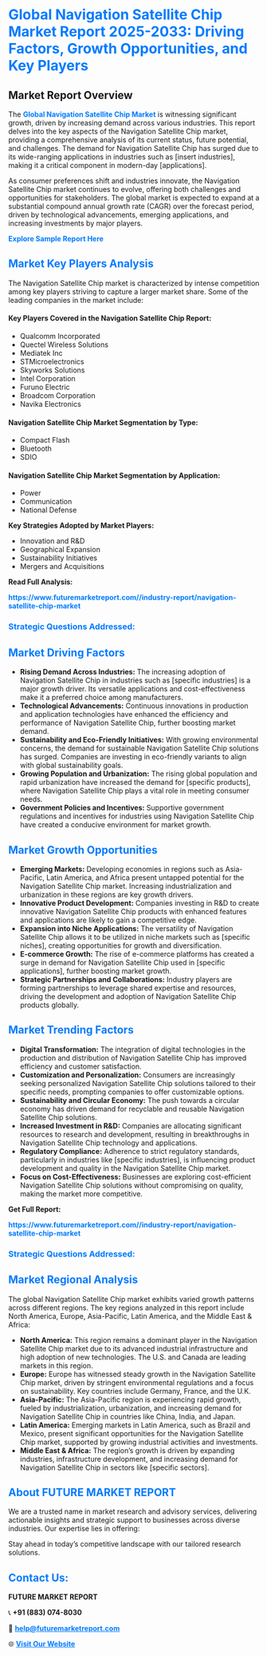 <h1 style="color: #007BFF;">Global Navigation Satellite Chip Market Report 2025-2033: Driving Factors, Growth Opportunities, and Key Players</h1>

<section id="overview">
<h2>Market Report Overview</h2>
<p>The <a href="https://www.futuremarketreport.com//industry-report/navigation-satellite-chip-market" style="color: #007BFF; text-decoration: none;"><strong>Global Navigation Satellite Chip Market</strong></a> is witnessing significant growth, driven by increasing demand across various industries. This report delves into the key aspects of the Navigation Satellite Chip market, providing a comprehensive analysis of its current status, future potential, and challenges. The demand for Navigation Satellite Chip has surged due to its wide-ranging applications in industries such as [insert industries], making it a critical component in modern-day [applications].</p>
<p>As consumer preferences shift and industries innovate, the Navigation Satellite Chip market continues to evolve, offering both challenges and opportunities for stakeholders. The global market is expected to expand at a substantial compound annual growth rate (CAGR) over the forecast period, driven by technological advancements, emerging applications, and increasing investments by major players.</p>
</section>

<section id="overview">
<p><a href="https://www.futuremarketreport.com//request-sample/reportId=81902" style="color: #007BFF; text-decoration: none;"><strong>Explore Sample Report Here</strong></a></p>
</section>

<section id="key-players">
<h2 style="color: #007BFF;">Market Key Players Analysis</h2>
<p>The Navigation Satellite Chip market is characterized by intense competition among key players striving to capture a larger market share. Some of the leading companies in the market include:</p>
<h4>Key Players Covered in the Navigation Satellite Chip Report:</h4>
<ul><li>Qualcomm Incorporated</li><li>Quectel Wireless Solutions</li><li>Mediatek Inc</li><li>STMicroelectronics</li><li>Skyworks Solutions</li><li>Intel Corporation</li><li>Furuno Electric</li><li>Broadcom Corporation</li><li>Navika Electronics</li></ul>
<h4>Navigation Satellite Chip Market Segmentation by Type:</h4>
<ul><li>Compact Flash</li><li>Bluetooth</li><li>SDIO</li></ul>

<h4>Navigation Satellite Chip Market Segmentation by Application:</h4>
<ul><li>Power</li><li>Communication</li><li>National Defense</li></ul>
<p><strong>Key Strategies Adopted by Market Players:</strong></p>
<ul>
<li>Innovation and R&D</li>
<li>Geographical Expansion</li>
<li>Sustainability Initiatives</li>
<li>Mergers and Acquisitions</li>
</ul>
</section>

<section>
<p><strong>Read Full Analysis: </strong></p><a href="https://www.futuremarketreport.com//industry-report/navigation-satellite-chip-market" style="color: #007BFF; text-decoration: none;"><strong>https://www.futuremarketreport.com//industry-report/navigation-satellite-chip-market</strong></a>
<h3 style="color: #007BFF;">Strategic Questions Addressed:</h3>
</section>

<section id="driving-factors">
<h2 style="color: #007BFF;">Market Driving Factors</h2>
<ul>
<li><strong>Rising Demand Across Industries:</strong> The increasing adoption of Navigation Satellite Chip in industries such as [specific industries] is a major growth driver. Its versatile applications and cost-effectiveness make it a preferred choice among manufacturers.</li>
<li><strong>Technological Advancements:</strong> Continuous innovations in production and application technologies have enhanced the efficiency and performance of Navigation Satellite Chip, further boosting market demand.</li>
<li><strong>Sustainability and Eco-Friendly Initiatives:</strong> With growing environmental concerns, the demand for sustainable Navigation Satellite Chip solutions has surged. Companies are investing in eco-friendly variants to align with global sustainability goals.</li>
<li><strong>Growing Population and Urbanization:</strong> The rising global population and rapid urbanization have increased the demand for [specific products], where Navigation Satellite Chip plays a vital role in meeting consumer needs.</li>
<li><strong>Government Policies and Incentives:</strong> Supportive government regulations and incentives for industries using Navigation Satellite Chip have created a conducive environment for market growth.</li>
</ul>
</section>

<section id="growth-opportunities">
<h2 style="color: #007BFF;">Market Growth Opportunities</h2>
<ul>
<li><strong>Emerging Markets:</strong> Developing economies in regions such as Asia-Pacific, Latin America, and Africa present untapped potential for the Navigation Satellite Chip market. Increasing industrialization and urbanization in these regions are key growth drivers.</li>
<li><strong>Innovative Product Development:</strong> Companies investing in R&D to create innovative Navigation Satellite Chip products with enhanced features and applications are likely to gain a competitive edge.</li>
<li><strong>Expansion into Niche Applications:</strong> The versatility of Navigation Satellite Chip allows it to be utilized in niche markets such as [specific niches], creating opportunities for growth and diversification.</li>
<li><strong>E-commerce Growth:</strong> The rise of e-commerce platforms has created a surge in demand for Navigation Satellite Chip used in [specific applications], further boosting market growth.</li>
<li><strong>Strategic Partnerships and Collaborations:</strong> Industry players are forming partnerships to leverage shared expertise and resources, driving the development and adoption of Navigation Satellite Chip products globally.</li>
</ul>
</section>

<section id="trending-factors">
<h2 style="color: #007BFF;">Market Trending Factors</h2>
<ul>
<li><strong>Digital Transformation:</strong> The integration of digital technologies in the production and distribution of Navigation Satellite Chip has improved efficiency and customer satisfaction.</li>
<li><strong>Customization and Personalization:</strong> Consumers are increasingly seeking personalized Navigation Satellite Chip solutions tailored to their specific needs, prompting companies to offer customizable options.</li>
<li><strong>Sustainability and Circular Economy:</strong> The push towards a circular economy has driven demand for recyclable and reusable Navigation Satellite Chip solutions.</li>
<li><strong>Increased Investment in R&D:</strong> Companies are allocating significant resources to research and development, resulting in breakthroughs in Navigation Satellite Chip technology and applications.</li>
<li><strong>Regulatory Compliance:</strong> Adherence to strict regulatory standards, particularly in industries like [specific industries], is influencing product development and quality in the Navigation Satellite Chip market.</li>
<li><strong>Focus on Cost-Effectiveness:</strong> Businesses are exploring cost-efficient Navigation Satellite Chip solutions without compromising on quality, making the market more competitive.</li>
</ul>
</section>

<section>
<p><strong>Get Full Report: </strong></p><a href="https://www.futuremarketreport.com//industry-report/navigation-satellite-chip-market" style="color: #007BFF; text-decoration: none;"><strong>https://www.futuremarketreport.com//industry-report/navigation-satellite-chip-market</strong></a>
<h3 style="color: #007BFF;">Strategic Questions Addressed:</h3>
</section>


<section id="regional-analysis">
<h2 style="color: #007BFF;">Market Regional Analysis</h2>
<p>The global Navigation Satellite Chip market exhibits varied growth patterns across different regions. The key regions analyzed in this report include North America, Europe, Asia-Pacific, Latin America, and the Middle East & Africa:</p>
<ul>
<li><strong>North America:</strong> This region remains a dominant player in the Navigation Satellite Chip market due to its advanced industrial infrastructure and high adoption of new technologies. The U.S. and Canada are leading markets in this region.</li>
<li><strong>Europe:</strong> Europe has witnessed steady growth in the Navigation Satellite Chip market, driven by stringent environmental regulations and a focus on sustainability. Key countries include Germany, France, and the U.K.</li>
<li><strong>Asia-Pacific:</strong> The Asia-Pacific region is experiencing rapid growth, fueled by industrialization, urbanization, and increasing demand for Navigation Satellite Chip in countries like China, India, and Japan.</li>
<li><strong>Latin America:</strong> Emerging markets in Latin America, such as Brazil and Mexico, present significant opportunities for the Navigation Satellite Chip market, supported by growing industrial activities and investments.</li>
<li><strong>Middle East & Africa:</strong> The region’s growth is driven by expanding industries, infrastructure development, and increasing demand for Navigation Satellite Chip in sectors like [specific sectors].</li>
</ul>
</section>

<footer>
<h2 style="color: #007BFF;">About FUTURE MARKET REPORT</h2>
<p>We are a trusted name in market research and advisory services, delivering actionable insights and strategic support to businesses across diverse industries. Our expertise lies in offering:</p>

<p>Stay ahead in today’s competitive landscape with our tailored research solutions.</p>

<h2 style="color: #007BFF;">Contact Us:</h2>
<p><strong>FUTURE MARKET REPORT</strong></p>
<p>📞 <strong>+91 (883) 074-8030</strong></p>
<p>📧 <strong><a href="mailto:help@futuremarketreport.com" style="color: #007BFF;">help@futuremarketreport.com</a></strong></p>
<p>🌐 <strong><a href="https://www.futuremarketreport.com/" style="color: #007BFF;">Visit Our Website</a></strong></p>
</footer>